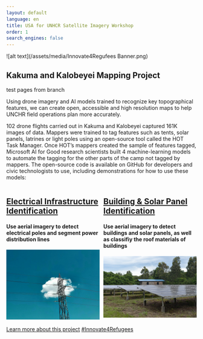```yaml
---
layout: default
language: en
title: USA for UNHCR Satellite Imagery Workshop
order: 1
search_engines: false
---
```


![alt text](/assets/media/Innovate4Regufees Banner.png)

## Kakuma and Kalobeyei Mapping Project

test pages from branch

Using drone imagery and AI models trained to recognize key topographical features, we can create open, accessible and high resolution maps to help UNCHR field operations plan more accurately.

102 drone flights carried out in Kakuma and Kalobeyei captured 161K images of data. Mappers were trained to tag features such as tents, solar panels, latrines or light poles using an open-source tool called the HOT Task Manager. Once HOT’s mappers created the sample of features tagged, Microsoft AI for Good research scientists built 4 machine-learning models to automate the tagging for the other parts of the camp not tagged by mappers. The open-source code is available on GitHub for developers and civic technologists to use, including demonstrations for how to use these models:

<div style="display: flex; justify-content: space-between;">

  <div style="flex: 1; margin-right: 10px;">
    <h2><a href="https://github.com/USAFORUNHCRhive/turkana-grid-mapping">Electrical Infrastructure Identification</a></h2>
    <h4>Use aerial imagery to detect electrical poles and segment power distribution lines</h4>
    <img src="assets/media/electrical.jpg" alt="electrical mapping image" style="width:100%;">
  </div>

  <div style="flex: 1;">
    <h2><a href="https://github.com/USAFORUNHCRhive/turkana-camp-roof-mapping">Building & Solar Panel Identification</a></h2>
    <h4>Use aerial imagery to detect buildings and solar panels, as well as classifiy the roof materials of buildings</h4>
    <img src="assets/media/solar.jpg" alt="roof mapping image" style="width:100%;">
  </div>

</div>


[Learn more about this project](https://www.unrefugees.org/news/kakuma-and-kalobeyei-drone-imagery-and-machine-learning-for-better-planning-of-refugee-settlements/)           [#Innovate4Refugees](https://www.unrefugees.org/innovate4refugees/)


